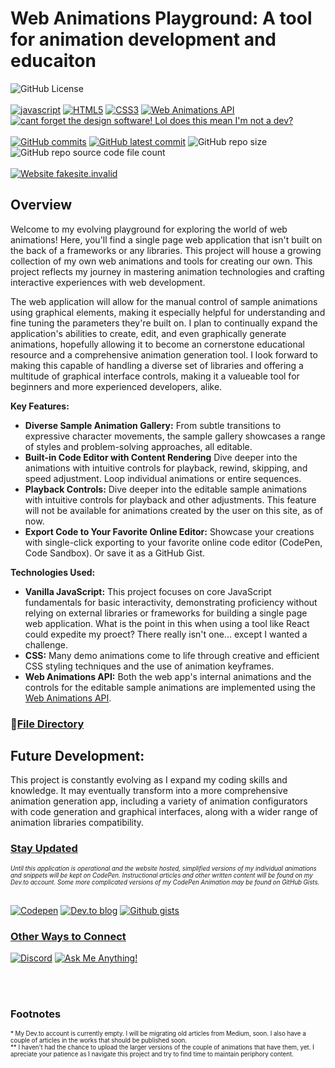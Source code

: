 

#  Web Animations Playground: A tool for animation development and educaiton

![GitHub License](https://img.shields.io/github/license/Code-Nit-Whit/Web-Animations)
<br><br>
[![javascript](https://img.shields.io/badge/JavaScript-yellow.svg)](https://www.javascript.com) 
[![HTML5](https://img.shields.io/badge/HTML5-orange.svg)](https://developer.mozilla.org/en-US/docs/Glossary/HTML5) 
[![CSS3](https://img.shields.io/badge/CSS3-blue.svg)](https://developer.mozilla.org/en-US/docs/Web/CSS) 
[![Web Animations API](https://img.shields.io/badge/Web%20Animations%20API-green.svg)](https://developer.mozilla.org/en-US/docs/Web/API/Web_Animations_API)
[![cant forget the design software! Lol does this mean I'm not a dev?](https://img.shields.io/badge/Inkscape-grey.svg)](https://inkscape.org/)<br><br>
[![GitHub commits](https://badgen.net/github/commits/Code-Nit-Whit/Web-Animations)](https://GitHub.com/Code-Nit-Whit/Web-Animations/commit)
[![GitHub latest commit](https://badgen.net/github/last-commit/Code-Nit-Whit/Web-Animations)](https://GitHub.com/Code-Nit-Whit/Web-Animations/commit/)
![GitHub repo size](https://img.shields.io/github/repo-size/Code-Nit-Whit/Web-Animations)
![GitHub repo source code file count](https://img.shields.io/github/directory-file-count/Code-Nit-Whit/Web-Animations%2Fsrc?type=file&label=source%20code%20files)
<br><br>
[![Website fakesite.invalid](https://img.shields.io/website-up-coming%20soon-green-red/http/fakesite.invalid.svg)](http://fakesite.invalid/)




## **Overview**

Welcome to my evolving playground for exploring the world of web animations! Here, you'll find a single page web application that isn't built on the back of a frameworks or any libraries. This project will house a growing collection of my own web animations and tools for creating our own. This project reflects my journey in mastering animation technologies and crafting interactive experiences with web development. 

The web application will allow for the manual control of sample animations using graphical elements, making it especially helpful for understanding and fine tuning the parameters they're built on. I plan to continually expand the application's abilities to create, edit, and even graphically generate animations, hopefully allowing it to become an cornerstone educational resource and a comprehensive animation generation tool. I look forward to making this capable of handling a diverse set of libraries and offering a multitude of graphical interface controls, making it a valueable tool for beginners and more experienced developers, alike.

**Key Features:**

* **Diverse Sample Animation Gallery:** From subtle transitions to expressive character movements, the sample gallery showcases a range of styles and problem-solving approaches, all editable.
* **Built-in Code Editor with Content Rendering** Dive deeper into the animations with intuitive controls for playback, rewind, skipping, and speed adjustment. Loop individual animations or entire sequences.
* **Playback Controls:** Dive deeper into the editable sample animations with intuitive controls for playback and other adjustments. This feature will not be available for animations created by the user on this site, as of now. 
* **Export Code to Your Favorite Online Editor:** Showcase your creations with single-click exporting to your favorite online code editor (CodePen, Code Sandbox). Or save it as a GitHub Gist. 

**Technologies Used:**

* **Vanilla JavaScript:** This project focuses on core JavaScript fundamentals for basic interactivity, demonstrating proficiency without relying on external libraries or frameworks for building a single page web application. What is the point in this when using a tool like React could expedite my proect? There really isn't one... except I wanted a challenge.
* **CSS:** Many demo animations come to life through creative and efficient CSS styling techniques and the use of animation keyframes.
* **Web Animations API:** Both the web app's internal animations and the controls for the editable sample animations are implemented using the [Web Animations API](https://developer.mozilla.org/en-US/docs/Web/API/Web_Animations_API/Using_the_Web_Animations_API#meet_the_web_animations_api). 

<h3><span>&#128279;</span><a href="https://github.com/Code-Nit-Whit/Web-Animations-Playground/blob/main/FileDirectory.md"><strong>File Directory</strong></a></h3>

## **Future Development:**

This project is constantly evolving as I expand my coding skills and knowledge. It may eventually transform into a more comprehensive animation generation app, including a variety of animation configurators with code generation and graphical interfaces, along with a wider range of animation libraries compatibility.

<h3><u><strong>Stay Updated</strong></u></h3> 
<sub><sup><i>Until this application is operational and the website hosted, simplified versions of my individual animations and snippets will be kept on CodePen. Instructional articles  and other written content will be found on my Dev.to account. Some more complicated versions of my CodePen Animation may be found on GitHub Gists.</i></sup></sub><br><br>


[![Codepen](https://img.shields.io/badge/Codepen-0a0a0a?style=for-the-badge&logo=codepen&logoColor=white)](https://codepen.io/Code-Nit-Whit) 
[![Dev.to blog](https://img.shields.io/badge/dev.to*-0A0A0A?style=for-the-badge&logo=dev.to&logoColor=white)](https://dev.to/)
[![Github gists](https://img.shields.io/badge/Gists**-0A0A0A?style=for-the-badge&logo=github&logoColor=white)](https://gist.github.com/Code-Nit-Whit)



### <u><strong>Other Ways to Connect</strong></u>
[![Discord](https://img.shields.io/badge/Discord-%235865F2.svg?style=for-the-badge&logo=discord&logoColor=white)](https://discordapp.com/users/1178998353187586054)
[![Ask Me Anything!](https://img.shields.io/badge/Discussions-%230a0a0a.svg?style=for-the-badge&logo=GitHub&logoColor=white)](https://github.com/Code-Nit-Whit/Web-Animations/discussions/new?category=general)

<br><br>
### Footnotes 
<sup><sub>* My Dev.to account is currently empty. I will be migrating old articles from Medium, soon. I also have a couple of articles in the works that should be published soon.</sub></sup><br>
<sup><sub>** I haven't had the chance to upload the larger versions of the couple of animations that have them, yet. I apreciate your patience as I navigate this project and try to find time to maintain periphory content.</sub></sup>
